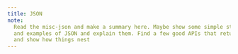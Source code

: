```yaml
---
title: JSON
note:
  Read the misc-json and make a summary here. Maybe show some simple structures
  and examples of JSON and explain them. Find a few good APIs that return JSON
  and show how things nest
---
```

